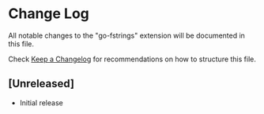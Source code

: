 # Change Log

All notable changes to the "go-fstrings" extension will be documented in this file.

Check [Keep a Changelog](http://keepachangelog.com/) for recommendations on how to structure this file.

## [Unreleased]

- Initial release